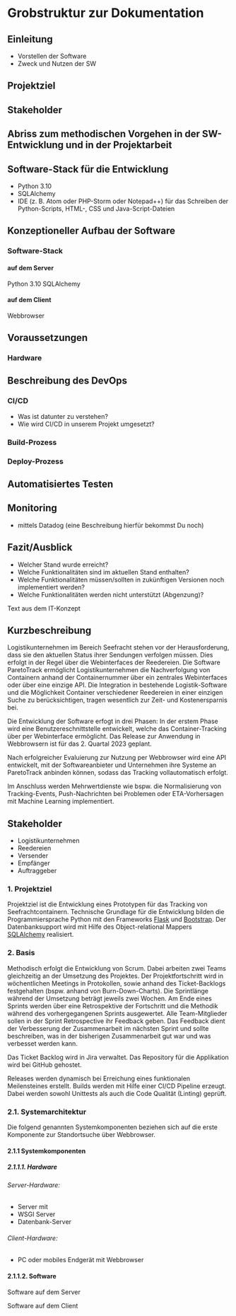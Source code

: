 # Grobstruktur zur Dokumentation

## Einleitung
- Vorstellen der Software
- Zweck und Nutzen der SW

## Projektziel

## Stakeholder

## Abriss zum methodischen Vorgehen in der SW-Entwicklung und in der Projektarbeit


## Software-Stack für die Entwicklung
- Python 3.10
- SQLAlchemy
- IDE (z. B. Atom oder PHP-Storm oder Notepad++) für das Schreiben der Python-Scripts, HTML-, CSS und Java-Script-Dateien




## Konzeptioneller Aufbau der Software

### Software-Stack

#### auf dem Server
Python 3.10
SQLAlchemy

#### auf dem Client
Webbrowser


## Voraussetzungen

### Hardware


## Beschreibung des DevOps

### CI/CD
- Was ist datunter zu verstehen?
- Wie wird CI/CD in unserem Projekt umgesetzt?

### Build-Prozess

### Deploy-Prozess

## Automatisiertes Testen

## Monitoring
- mittels Datadog (eine Beschreibung hierfür bekommst Du noch)

## Fazit/Ausblick
- Welcher Stand wurde erreicht? 
- Welche Funktionalitäten sind im aktuellen Stand enthalten?
- Welche Funktionalitäten müssen/sollten in zukünftigen Versionen noch implementiert werden?
- Welche Funktionalitäten werden nicht unterstützt (Abgenzung)?







Text aus dem IT-Konzept

## Kurzbeschreibung
Logistikunternehmen im Bereich Seefracht stehen vor der Herausforderung, dass sie den aktuellen Status ihrer Sendungen verfolgen müssen. Dies erfolgt in der Regel über die Webinterfaces der Reedereien.
Die Software ParetoTrack ermöglicht Logistikunternehmen die Nachverfolgung von Containern anhand der Containernummer über ein zentrales Webinterfaces oder über eine einzige API.
Die Integration in bestehende Logistik-Software und die Möglichkeit Container verschiedener Reedereien in einer einzigen Suche zu berücksichtigen, tragen wesentlich zur Zeit- und Kostenersparnis bei.

Die Entwicklung der Software erfogt in drei Phasen:
In der erstem Phase wird eine Benutzereschnittstelle entwickelt, welche das Container-Tracking über per Webinterface ermöglicht. Das Release zur Anwendung in Webbrowsern ist für das 2. Quartal 2023 geplant.

Nach erfolgreicher Evaluierung zur Nutzung per Webbrowser wird eine API entwickelt, mit der Softwareanbieter und Unternehmen ihre Systeme an ParetoTrack anbinden können, sodass das Tracking vollautomatisch erfolgt.

Im Anschluss werden Mehrwertdienste wie bspw. die Normalisierung von Tracking-Events, Push-Nachrichten bei Problemen oder ETA-Vorhersagen mit Machine Learning implementiert.

## Stakeholder
- Logistikunternehmen
- Reedereien
- Versender
- Empfänger
- Auftraggeber

### 1. Projektziel
Projektziel ist die Entwicklung eines Prototypen für das Tracking von Seefrachtcontainern.
Technische Grundlage für die Entwicklung bilden die Programmiersprache Python mit den Frameworks [Flask](https://flask.palletsprojects.com/en/2.2.x/) und [Bootstrap](https://getbootstrap.com). Der Datenbanksupport wird mit Hilfe des Object-relational Mappers [SQLAlchemy](https://www.sqlalchemy.org) realisiert.

### 2. Basis
Methodisch erfolgt die Entwicklung von Scrum. Dabei arbeiten zwei Teams gleichzeitig an der Umsetzung des Projektes. Der Projektfortschritt wird in wöchentlichen Meetings in Protokollen, sowie anhand des Ticket-Backlogs festgehalten (bspw. anhand von Burn-Down-Charts).
Die Sprintlänge während der Umsetzung beträgt jeweils zwei Wochen. Am Ende eines Sprints werden über eine Retrospektive der Fortschritt und die Methodik während des vorhergegangenen Sprints ausgewertet. Alle Team-Mitglieder sollen in der Sprint Retrospective ihr Feedback geben. Das Feedback dient der Verbesserung der Zusammenarbeit im nächsten Sprint und sollte beschreiben, was in der bisherigen Zusammenarbeit gut war und was verbesset werden kann.

Das Ticket Backlog wird in Jira verwaltet. Das Repository für die Applikation wird bei GitHub gehostet.

Releases werden dynamisch bei Erreichung eines funktionalen Meilensteines erstellt. Builds werden mit Hilfe einer CI/CD Pipeline erzeugt. Dabei werden sowohl Unittests als auch die Code Qualität (Linting) geprüft.
 
### 2.1. Systemarchitektur
Die folgend genannten Systemkomponenten beziehen sich auf die erste Komponente zur Standortsuche über Webbrowser.

#### 2.1.1 Systemkomponenten

##### 2.1.1.1. Hardware 
###### Server-Hardware:
- Server mit
- WSGI Server
- Datenbank-Server

###### Client-Hardware:
- PC oder mobiles Endgerät mit Webbrowser

#### 2.1.1.2. Software
Software auf dem Server


Software auf dem Client